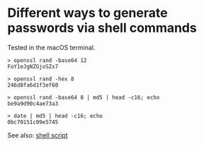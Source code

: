 # Different ways to generate passwords via shell commands

Tested in the macOS terminal.

    > openssl rand -base64 12
    FoY1eJgNZGjoSZx7

    > openssl rand -hex 8
    246d8fa6d1f3ef60

    > openssl rand -base64 8 | md5 | head -c16; echo
    be9a9d90c4ae73a3

    > date | md5 | head -c16; echo
    0bc70151c09e5745

See also: [shell script](shell-script)
